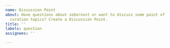```yaml
---
name: Discussion Point
about: Have questions about sobornost or want to discuss some point of one of the
  curation topics? Create a Discussion Point.
title: ''
labels: question
assignees: ''

---
```



